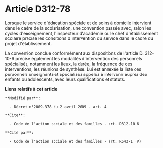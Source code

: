 # Article D312-78

Lorsque le service d'éducation spéciale et de soins à domicile intervient dans le cadre de la scolarisation, une convention
passée avec, selon les cycles d'enseignement, l'inspecteur d'académie ou le chef d'établissement scolaire précise les
conditions d'intervention du service dans le cadre du projet d'établissement. 

La convention conclue conformément aux dispositions de l'article D. 312-10-6 précise également les modalités d'intervention
des personnels spécialisés, notamment les lieux, la durée, la fréquence de ces interventions, les réunions de synthèse. Lui
est annexée la liste des personnels enseignants et spécialisés appelés à intervenir auprès des enfants ou adolescents, avec
leurs qualifications et statuts.

**Liens relatifs à cet article**

	**Modifié par**:

	  - Décret n°2009-378 du 2 avril 2009 - art. 4

	**Cite**:

	  - Code de l'action sociale et des familles - art. D312-10-6

	**Cité par**:

	  - Code de l'action sociale et des familles - art. R543-1 (V)
